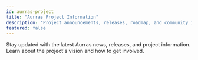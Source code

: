 ```yaml
---
id: aurras-project
title: "Aurras Project Information"
description: "Project announcements, releases, roadmap, and community information for the Aurras music player."
featured: false
---
```


Stay updated with the latest Aurras news, releases, and project information. Learn about the project's vision and how to get involved.
